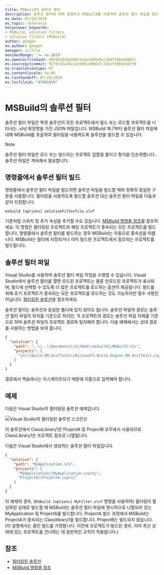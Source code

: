 ```yaml
---
title: MSBuild의 솔루션 필터
description: 솔루션 필터에 대해 설명하고 MSBuild를 사용하여 솔루션 필터 파일을 빌드하는 방법을 보여 줍니다.
ms.date: 07/28/2020
ms.topic: reference
helpviewer_keywords:
- MSBuild, solution filters
- solution filters [MSBuild]
author: ghogen
ms.author: ghogen
manager: jillfra
monikerRange: '>= vs-2019'
ms.openlocfilehash: 998103828d20827e8a1d99e0cc34d7f9beb6bd7c
ms.sourcegitcommit: 9179c33a78c2ac690ce908d7c73eef50b6e367f0
ms.translationtype: HT
ms.contentlocale: ko-KR
ms.lasthandoff: 07/29/2020
ms.locfileid: "87401050"
---
```

# <a name="solution-filters-in-msbuild"></a>MSBuild의 솔루션 필터

솔루션 필터 파일은 특정 솔루션의 모든 프로젝트에서 빌드 또는 로드할 프로젝트를 나타내는 *.slnf* 확장명을 가진 JSON 파일입니다. MSBuild 16.7부터 솔루션 필터 파일에 대해 MSBuild를 호출하여 필터링을 사용하도록 솔루션을 빌드할 수 있습니다. 

> [!NOTE]
> 솔루션 필터 파일은 로드 또는 빌드되는 프로젝트 집합을 줄이고 형식을 단순화합니다. 솔루션 파일은 계속해서 필요합니다.

## <a name="build-a-solution-filter-from-the-command-line"></a>명령줄에서 솔루션 필터 빌드

명령줄에서 솔루션 필터 파일을 빌드하면 솔루션 파일을 빌드할 때와 정확히 동일한 구문을 사용합니다. 필터링을 사용하도록 빌드할 솔루션 대신 솔루션 필터 파일을 다음과 같이 지정합니다.

```console
msbuild [options] solutionFilterFile.slnf
```

기존처럼 스위치 및 추가 속성을 추가할 수도 있습니다. [MSBuild 명령줄 참조](msbuild-command-line-reference.md)를 참조하세요. 이 명령은 필터링된 프로젝트와 해당 프로젝트가 종속되는 모든 프로젝트를 빌드합니다. 명령줄에서 솔루션 필터를 빌드하는 경우 MSBuild는 자동으로 종속성을 따릅니다. MSBuild는 필터에 지정되거나 이미 빌드된 프로젝트에서 참조되는 프로젝트를 빌드합니다.

## <a name="solution-filter-files"></a>솔루션 필터 파일

Visual Studio를 사용하여 솔루션 필터 파일 작업을 수행할 수 있습니다. Visual Studio에서 솔루션 필터를 열면 로드된 프로젝트는 물론 언로드된 프로젝트가 표시되며, 빌드에 선택할 수 있도록 더 많은 프로젝트를 로드하는 옵션이 제공됩니다. 빌드를 위해 초기 프로젝트가 종속되는 모든 프로젝트를 로드하는 것도 가능하지만 필수 사항은 아닙니다. [필터링된 솔루션](../ide/filtered-solutions.md)을 참조하세요.

솔루션 필터는 솔루션과 동일한 폴더에 있지 않아도 됩니다. 솔루션 파일의 경로는 솔루션 필터 파일의 위치를 기준으로 하지만, 각 프로젝트의 경로는 솔루션 파일 자체를 기준으로 하며 솔루션 파일의 프로젝트 경로와 일치해야 합니다. 다음 예제에서는 상대 경로를 사용하는 방법을 보여 줍니다.

```json
{
  "solution": {
    "path": "..\\..\\Documents\\GitHub\\msbuild\\MSBuild.sln",
    "projects": [
      "src\\Build.OM.UnitTests\\Microsoft.Build.Engine.OM.UnitTests.csproj"
    ]
  }
}
```

경로에서 백슬래시는 이스케이프되기 때문에 이중으로 입력해야 합니다.

## <a name="example"></a>예제

다음은 Visual Studio의 필터링된 솔루션 예제입니다.

![Visual Studio의 필터링된 솔루션 스크린샷](media/solution-with-filter.png)

이 솔루션에서 ClassLibrary1은 ProjectA 및 ProjectB 모두에서 사용되므로 ClassLibrary1은 프로젝트 참조로 나열됩니다.

다음은 Visual Studio에서 생성하는 솔루션 필터 파일입니다.

```json
{
  "solution": {
    "path": "MyApplication.sln",
    "projects": [
      "MyApplication\\MyApplication.csproj",
      "ProjectA\\ProjectA.csproj"
    ]
  }
}
```

이 예제의 경우, (`MSBuild [options] MyFilter.slnf` 명령을 사용하여) 필터링이 활성화된 상태로 빌드할 때 MSBuild는 솔루션 필터 파일에 명시적으로 나열되어 있는 MyApplication 및 ProjectA를 빌드합니다. ProjectA 빌드 과정에서 MSBuild는 ProjectA가 종속되는 Classlibrary1을 빌드합니다.  ProjectB는 빌드되지 않습니다. (이 설명에서는 클린 빌드를 가정합니다. 이전에 프로젝트가 빌드된 경우, 이미 최신 상태에 있는 프로젝트를 건너뛰는 데 일반적인 규칙이 적용됩니다.)

## <a name="see-also"></a>참조

- [필터링된 솔루션](../ide/filtered-solutions.md)
- [MSBuild 명령줄 참조](msbuild-command-line-reference.md)
